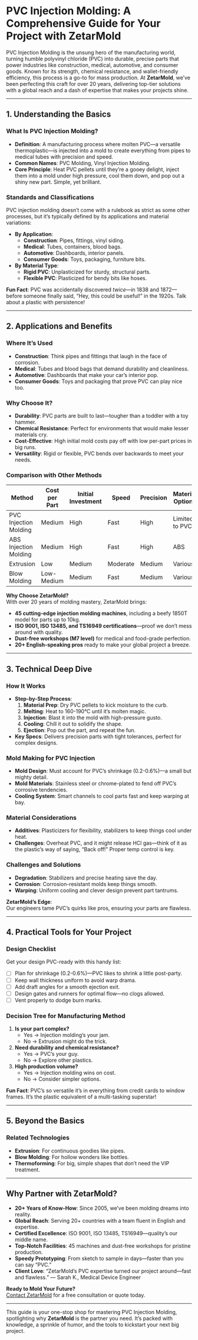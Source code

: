 # PVC Injection Molding: A Comprehensive Guide for Your Project with ZetarMold

PVC Injection Molding is the unsung hero of the manufacturing world, turning humble polyvinyl chloride (PVC) into durable, precise parts that power industries like construction, medical, automotive, and consumer goods.
Known for its strength, chemical resistance, and wallet-friendly efficiency, this process is a go-to for mass production.
At **ZetarMold**, we’ve been perfecting this craft for over 20 years, delivering top-tier solutions with a global reach and a dash of expertise that makes your projects shine.

---

## 1. Understanding the Basics

### What Is PVC Injection Molding?

- **Definition**: A manufacturing process where molten PVC—a versatile thermoplastic—is injected into a mold to create everything from pipes to medical tubes with precision and speed.
- **Common Names**: PVC Molding, Vinyl Injection Molding.
- **Core Principle**: Heat PVC pellets until they’re a gooey delight, inject them into a mold under high pressure, cool them down, and pop out a shiny new part. Simple, yet brilliant.

### Standards and Classifications

PVC injection molding doesn’t come with a rulebook as strict as some other processes, but it’s typically defined by its applications and material variations:

- **By Application**:
  - **Construction**: Pipes, fittings, vinyl siding.
  - **Medical**: Tubes, containers, blood bags.
  - **Automotive**: Dashboards, interior panels.
  - **Consumer Goods**: Toys, packaging, furniture bits.
- **By Material Type**:
  - **Rigid PVC**: Unplasticized for sturdy, structural parts.
  - **Flexible PVC**: Plasticized for bendy bits like hoses.

**Fun Fact**: PVC was accidentally discovered _twice_—in 1838 and 1872—before someone finally said, “Hey, this could be useful!” in the 1920s. Talk about a plastic with persistence!

---

## 2. Applications and Benefits

### Where It’s Used

- **Construction**: Think pipes and fittings that laugh in the face of corrosion.
- **Medical**: Tubes and blood bags that demand durability and cleanliness.
- **Automotive**: Dashboards that make your car’s interior pop.
- **Consumer Goods**: Toys and packaging that prove PVC can play nice too.

### Why Choose It?

- **Durability**: PVC parts are built to last—tougher than a toddler with a toy hammer.
- **Chemical Resistance**: Perfect for environments that would make lesser materials cry.
- **Cost-Effective**: High initial mold costs pay off with low per-part prices in big runs.
- **Versatility**: Rigid or flexible, PVC bends over backwards to meet your needs.

### Comparison with Other Methods

| Method                | Cost per Part | Initial Investment | Speed    | Precision | Material Options | Complexity |
| --------------------- | ------------- | ------------------ | -------- | --------- | ---------------- | ---------- |
| PVC Injection Molding | Medium        | High               | Fast     | High      | Limited to PVC   | High       |
| ABS Injection Molding | Medium        | High               | Fast     | High      | ABS              | High       |
| Extrusion             | Low           | Medium             | Moderate | Medium    | Various          | Low        |
| Blow Molding          | Low-Medium    | Medium             | Fast     | Medium    | Various          | Medium     |

**Why Choose ZetarMold?**  
With over 20 years of molding mastery, ZetarMold brings:

- **45 cutting-edge injection molding machines**, including a beefy 1850T model for parts up to 10kg.
- **ISO 9001, ISO 13485, and TS16949 certifications**—proof we don’t mess around with quality.
- **Dust-free workshops (M7 level)** for medical and food-grade perfection.
- **20+ English-speaking pros** ready to make your global project a breeze.

---

## 3. Technical Deep Dive

### How It Works

- **Step-by-Step Process**:
  1. **Material Prep**: Dry PVC pellets to kick moisture to the curb.
  2. **Melting**: Heat to 160-190°C until it’s molten magic.
  3. **Injection**: Blast it into the mold with high-pressure gusto.
  4. **Cooling**: Chill it out to solidify the shape.
  5. **Ejection**: Pop out the part, and repeat the fun.
- **Key Specs**: Delivers precision parts with tight tolerances, perfect for complex designs.

### Mold Making for PVC Injection

- **Mold Design**: Must account for PVC’s shrinkage (0.2-0.6%)—a small but mighty detail.
- **Mold Materials**: Stainless steel or chrome-plated to fend off PVC’s corrosive tendencies.
- **Cooling System**: Smart channels to cool parts fast and keep warping at bay.

### Material Considerations

- **Additives**: Plasticizers for flexibility, stabilizers to keep things cool under heat.
- **Challenges**: Overheat PVC, and it might release HCl gas—think of it as the plastic’s way of saying, “Back off!” Proper temp control is key.

### Challenges and Solutions

- **Degradation**: Stabilizers and precise heating save the day.
- **Corrosion**: Corrosion-resistant molds keep things smooth.
- **Warping**: Uniform cooling and clever design prevent part tantrums.

**ZetarMold’s Edge**:  
Our engineers tame PVC’s quirks like pros, ensuring your parts are flawless.

---

## 4. Practical Tools for Your Project

### Design Checklist

Get your design PVC-ready with this handy list:

- [ ] Plan for shrinkage (0.2-0.6%)—PVC likes to shrink a little post-party.
- [ ] Keep wall thickness uniform to avoid warp drama.
- [ ] Add draft angles for a smooth ejection exit.
- [ ] Design gates and runners for optimal flow—no clogs allowed.
- [ ] Vent properly to dodge burn marks.

### Decision Tree for Manufacturing Method

1. **Is your part complex?**
   - Yes → Injection molding’s your jam.
   - No → Extrusion might do the trick.
2. **Need durability and chemical resistance?**
   - Yes → PVC’s your guy.
   - No → Explore other plastics.
3. **High production volume?**
   - Yes → Injection molding wins on cost.
   - No → Consider simpler options.

**Fun Fact**: PVC’s so versatile it’s in everything from credit cards to window frames. It’s the plastic equivalent of a multi-tasking superstar!

---

## 5. Beyond the Basics

### Related Technologies

- **Extrusion**: For continuous goodies like pipes.
- **Blow Molding**: For hollow wonders like bottles.
- **Thermoforming**: For big, simple shapes that don’t need the VIP treatment.

---

## Why Partner with ZetarMold?

- **20+ Years of Know-How**: Since 2005, we’ve been molding dreams into reality.
- **Global Reach**: Serving 20+ countries with a team fluent in English and expertise.
- **Certified Excellence**: ISO 9001, ISO 13485, TS16949—quality’s our middle name.
- **Top-Notch Facilities**: 45 machines and dust-free workshops for pristine production.
- **Speedy Prototyping**: From sketch to sample in days—faster than you can say “PVC.”
- **Client Love**: “ZetarMold’s PVC expertise turned our project around—fast and flawless.” — Sarah K., Medical Device Engineer

**Ready to Mold Your Future?**  
[Contact ZetarMold](#) for a free consultation or quote today.

---

This guide is your one-stop shop for mastering PVC Injection Molding, spotlighting why **ZetarMold** is the partner you need. It’s packed with knowledge, a sprinkle of humor, and the tools to kickstart your next big project.

